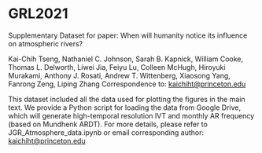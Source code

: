 # GRL2021
Supplementary Dataset for paper: When will humanity notice its influence on atmospheric rivers?

Kai-Chih Tseng, Nathaniel C. Johnson, Sarah B. Kapnick, William Cooke, Thomas L. Delworth, Liwei Jia, Feiyu Lu,  Colleen McHugh, Hiroyuki Murakami, Anthony J. Rosati, Andrew T. Wittenberg, Xiaosong Yang, Fanrong Zeng, Liping Zhang
Correspondence to: kaichiht@princeton.edu 

This dataset included all the data used for plotting the figures in the main text. We provide a Python script for loading the data from Google Drive, which will generate high-temporal resolution IVT and monthly AR frequency (based on Mundhenk ARDT). For more details, please refer to JGR_Atmosphere_data.ipynb or email corresponding author: kaichiht@princeton.edu    
